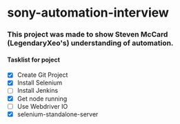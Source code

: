 # sony-automation-interview
### This project was made to show Steven McCard (LegendaryXeo's) understanding of automation.

#### Tasklist for poject

- [x] Create Git Project
- [x] Install Selenium
- [ ] Install Jenkins
- [x] Get node running
- [ ] Use Webdriver IO
- [x] selenium-standalone-server
